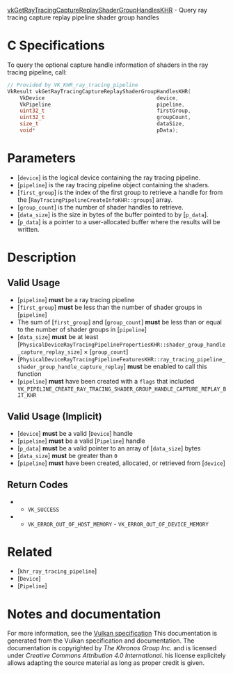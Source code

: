 [vkGetRayTracingCaptureReplayShaderGroupHandlesKHR](https://www.khronos.org/registry/vulkan/specs/1.3-extensions/man/html/vkGetRayTracingCaptureReplayShaderGroupHandlesKHR.html) - Query ray tracing capture replay pipeline shader group handles

# C Specifications
To query the optional capture handle information of shaders in the ray
tracing pipeline, call:
```c
// Provided by VK_KHR_ray_tracing_pipeline
VkResult vkGetRayTracingCaptureReplayShaderGroupHandlesKHR(
    VkDevice                                    device,
    VkPipeline                                  pipeline,
    uint32_t                                    firstGroup,
    uint32_t                                    groupCount,
    size_t                                      dataSize,
    void*                                       pData);
```

# Parameters
- [`device`] is the logical device containing the ray tracing pipeline.
- [`pipeline`] is the ray tracing pipeline object containing the shaders.
- [`first_group`] is the index of the first group to retrieve a handle for from the [`RayTracingPipelineCreateInfoKHR::groups`] array.
- [`group_count`] is the number of shader handles to retrieve.
- [`data_size`] is the size in bytes of the buffer pointed to by [`p_data`].
- [`p_data`] is a pointer to a user-allocated buffer where the results will be written.

# Description
## Valid Usage
-  [`pipeline`] **must**  be a ray tracing pipeline
-  [`first_group`] **must**  be less than the number of shader groups in [`pipeline`]
-    The sum of [`first_group`] and [`group_count`] **must**  be less than or equal to the number of shader groups in [`pipeline`]
-  [`data_size`] **must**  be at least [`PhysicalDeviceRayTracingPipelinePropertiesKHR::shader_group_handle_capture_replay_size`] × [`group_count`]
-  [`PhysicalDeviceRayTracingPipelineFeaturesKHR::ray_tracing_pipeline_shader_group_handle_capture_replay`] **must**  be enabled to call this function
-  [`pipeline`] **must**  have been created with a `flags` that included `VK_PIPELINE_CREATE_RAY_TRACING_SHADER_GROUP_HANDLE_CAPTURE_REPLAY_BIT_KHR`

## Valid Usage (Implicit)
-  [`device`] **must**  be a valid [`Device`] handle
-  [`pipeline`] **must**  be a valid [`Pipeline`] handle
-  [`p_data`] **must**  be a valid pointer to an array of [`data_size`] bytes
-  [`data_size`] **must**  be greater than `0`
-  [`pipeline`] **must**  have been created, allocated, or retrieved from [`device`]

## Return Codes
*   - `VK_SUCCESS` 
*   - `VK_ERROR_OUT_OF_HOST_MEMORY`  - `VK_ERROR_OUT_OF_DEVICE_MEMORY`

# Related
- [`khr_ray_tracing_pipeline`]
- [`Device`]
- [`Pipeline`]

# Notes and documentation
For more information, see the [Vulkan specification](https://www.khronos.org/registry/vulkan/specs/1.3-extensions/html/vkspec.html)
This documentation is generated from the Vulkan specification and documentation.
The documentation is copyrighted by *The Khronos Group Inc.* and is licensed under *Creative Commons Attribution 4.0 International*.
his license explicitely allows adapting the source material as long as proper credit is given.
        